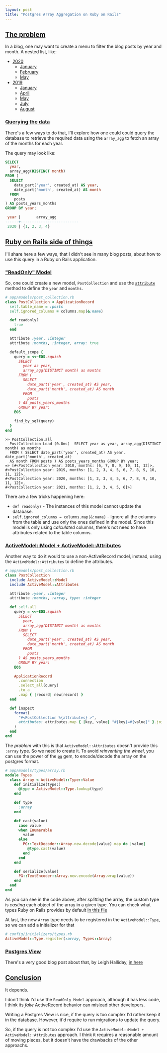 ```yaml
---
layout: post
title: "Postgres Array Aggregation on Ruby on Rails"
---
```


## [The problem](#the-problem)

In a blog, one may want to create a menu to filter the blog posts by year and
month. A nested list, like:

* [2020]()
  * [January]()
  * [February]()
  * [May]()
* [2019]()
  * [January]()
  * [April]()
  * [May]()
  * [July]()
  * [August]()

### [Querying the data](#querying-the-data)

There's a few ways to do that, I'll explore how one could could query the
database to retrieve the required data using the `array_agg` to fetch an array
of the months for each year.

The query may look like:

```sql
SELECT
  year,
  array_agg(DISTINCT month)
FROM (
  SELECT
    date_part('year', created_at) AS year,
    date_part('month', created_at) AS month
  FROM
    posts
) AS posts_years_months
GROUP BY year;

 year |       array_agg
------+--------------------------
 2020 | {1, 2, 3, 4}
```

## [Ruby on Rails side of things](#ruby-on-rails-side-of-things)

I'll share here a few ways, that I didn't see in many blog posts, about how to
use this query in a Ruby on Rails application.

### ["ReadOnly" Model](#readonly-model)

So, one could create a new model, `PostCollection` and use the [`attribute`](https://api.rubyonrails.org/classes/ActiveRecord/Attributes/ClassMethods.html#method-i-attribute)
method to define the `year` and `months`.

```ruby
# app/models/post_collection.rb
class PostCollection < ApplicationRecord
  self.table_name = :posts
  self.ignored_columns = columns.map(&:name)

  def readonly?
    true
  end

  attribute :year, :integer
  attribute :months, :integer, array: true

  default_scope {
    query = <<~EOS.squish
      SELECT
        year as year,
        array_agg(DISTINCT month) as months
      FROM (
        SELECT
          date_part('year', created_at) AS year,
          date_part('month', created_at) AS month
        FROM
          posts
      ) AS posts_years_months
      GROUP BY year;
    EOS

    find_by_sql(query)
  }
end
```

```
>> PostCollection.all
  PostCollection Load (0.8ms)  SELECT year as year, array_agg(DISTINCT month) as months
  FROM ( SELECT date_part('year', created_at) AS year, date_part('month', created_at)
  AS month FROM posts ) AS posts_years_months GROUP BY year;
=> [#<PostCollection year: 2018, months: [6, 7, 8, 9, 10, 11, 12]>,
#<PostCollection year: 2019, months: [1, 2, 3, 4, 5, 6, 7, 8, 9, 10, 11, 12]>,
#<PostCollection year: 2020, months: [1, 2, 3, 4, 5, 6, 7, 8, 9, 10, 11, 12]>,
#<PostCollection year: 2021, months: [1, 2, 3, 4, 5, 6]>]
```

There are a few tricks happening here:

- `def readonly?` - The instances of this model cannot update the database.
- `self.ignored_columns = columns.map(&:name)` - Ignore all the columns from the
    table and use only the ones defined in the model. Since this model is only
    using _calculated_ columns, there's not need to have attributes related to
    the table columns.

### [ActiveModel::Model + ActiveModel::Attributes](#activemodelmodel--activemodelattributes)

Another way to do it would to use a non-ActiveRecord model, instead, using the
`ActiveModel::Attributes` to define the attributes.

```ruby
# app/models/post_collection.rb
class PostCollection
  include ActiveModel::Model
  include ActiveModel::Attributes

  attribute :year, :integer
  attribute :months, :array, type: :integer

  def self.all
    query = <<~EOS.squish
      SELECT
        year,
        array_agg(DISTINCT month) as months
      FROM (
        SELECT
          date_part('year', created_at) AS year,
          date_part('month', created_at) AS month
        FROM
          posts
      ) AS posts_years_months
      GROUP BY year;
    EOS

    ApplicationRecord
      .connection
      .select_all(query)
      .to_a
      .map { |record| new(record) }
  end

  def inspect
    format(
      "#<PostCollection %{attributes} >",
      attributes: attributes.map { |key, value| "#{key}=#{value}" }.join(" ")
    )
  end
end
```

The _problem_ with this is that `ActiveModel::Attributes` doesn't provide this
`:array` type. So we need to create it. To avoid _reinventing the wheel_, you
can use the power of the [`pg`](https://github.com/ged/ruby-pg) gem, to
encode/decode the array on the postgres format.

```ruby
# app/models/types/array.rb
module Types
  class Array < ActiveModel::Type::Value
    def initialize(type:)
      @type = ActiveModel::Type.lookup(type)
    end

    def type
      :array
    end

    def cast(value)
      case value
      when Enumerable
        value
      else
        PG::TextDecoder::Array.new.decode(value).map do |value|
          @type.cast(value)
        end
      end
    end

    def serialize(value)
      PG::TextEncoder::Array.new.encode(Array.wrap(value))
    end
  end
end
```

As you can see in the code above, after _splitting_ the array, the custom type
is _casting_ each object of the array in a given type. You can check what types
Ruby on Rails provides by default [in this file](https://github.com/rails/rails/blob/master/activemodel/lib/active_model/type.rb)

At last, the new `Array` type needs to be registered in the `ActiveModel::Type`,
so we can add a initializer for that

```ruby
# config/initializers/types.rb
ActiveModel::Type.register(:array, Types::Array)
```

### [Postgres View](#postgres-view)

There's a very good blog post about that, by Leigh Halliday, [in here](https://pganalyze.com/blog/materialized-views-ruby-rails)

## [Conclusion](#conclusion)

It depends.

I don't think I'd use the `ReadOnly Model` approach, although it has less code,
I think its _fake_ ActiveRecord behavior can mislead other developers.

Writing a Postgres View is nice, if the query is too complex I'd rather keep it
in the database. However, it'd require to run migrations to update the query.

So, if the query is not too complex I'd use the `ActiveModel::Model +
ActiveModel::Attributes` approach. I think it requires a reasonable amount of
moving pieces, but it doesn't have the drawbacks of the other approachs.
